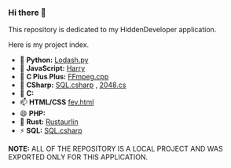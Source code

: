 ### Hi there 👋

This repository is dedicated to my HiddenDeveloper application. 

Here is my project index.

- 🔭 **Python:** [Lodash.py](https://github.com/SkylarFS/lodash)
- 🌱 **JavaScript:** [Harry](https://github.com/SkylarFS/Harry.js/tree/main)
- 👯 **C Plus Plus:** [FFmpeg.cpp](https://github.com/SkylarFS/FFmpeg.cpp)
- 🤔 **CSharp:** [SQL.csharp](https://github.com/SkylarFS/SQL.csharp) , [2048.cs](https://github.com/SkylarFS/2048.csharp/tree/main)
- 💬 **C:**
- 📫 **HTML/CSS** [fev.html](https://github.com/SkylarFS/fev.html/)
- 😄 **PHP:**
- 🌯 **Rust:** [Rustaurlin](https://github.com/SkylarFS/Rustaurlin)
- ⚡ **SQL:** [SQL.csharp](https://github.com/SkylarFS/SQL.csharp)

**NOTE:** ALL OF THE REPOSITORY IS A LOCAL PROJECT AND WAS EXPORTED ONLY FOR THIS APPLICATION.
